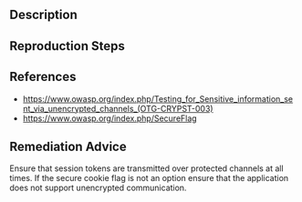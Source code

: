 ## Description


## Reproduction Steps


## References

- https://www.owasp.org/index.php/Testing_for_Sensitive_information_sent_via_unencrypted_channels_(OTG-CRYPST-003)
- https://www.owasp.org/index.php/SecureFlag


## Remediation Advice

Ensure that session tokens are transmitted over protected channels at all times. If the secure cookie flag is not an option ensure that the application does not support unencrypted communication.

